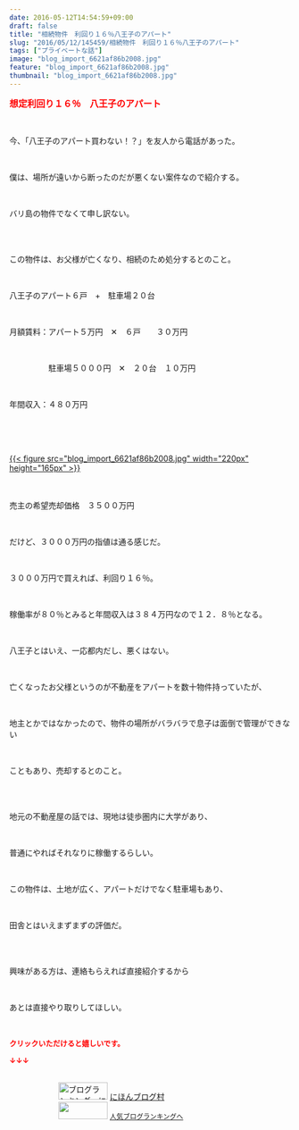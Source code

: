 ```yaml
---
date: 2016-05-12T14:54:59+09:00
draft: false
title: "相続物件　利回り１６％八王子のアパート"
slug: "2016/05/12/145459/相続物件　利回り１６％八王子のアパート"
tags: ["プライベートな話"]
image: "blog_import_6621af86b2008.jpg"
feature: "blog_import_6621af86b2008.jpg"
thumbnail: "blog_import_6621af86b2008.jpg"
---
```

<p><font color="#ff0000" size="3"><strong>想定利回り１６％　八王子のアパート</strong></font></p><br/><p>今、「八王子のアパート買わない！？」を友人から電話があった。</p><br/><p>僕は、場所が遠いから断ったのだが悪くない案件なので紹介する。</p><br/><p>バリ島の物件でなくて申し訳ない。</p><br/><br/><p>この物件は、お父様が亡くなり、相続のため処分するとのこと。</p><br/><p>八王子のアパート６戸　+　駐車場２０台</p><br/><p>月額賃料：アパート５万円　✕　６戸　　３０万円</p><br/><p>　　　　　駐車場５０００円　✕　２０台　１０万円</p><br/><p>年間収入：４８０万円</p><br/><p><br/><a href="http://stat.ameba.jp/user_images/20160512/19/baliclub/98/78/j/o0800060013644200786.jpg"></a><br/><a href="blog_import_6621af87f1cbc.jpg">{{< figure src="blog_import_6621af86b2008.jpg" width="220px" height="165px" >}}</a><br/> <br/></p><p><br/>売主の希望売却価格　３５００万円</p><br/><p>だけど、３０００万円の指値は通る感じだ。</p><br/><p>３０００万円で買えれば、利回り１６％。</p><br/><p>稼働率が８０％とみると年間収入は３８４万円なので１２．８％となる。</p><br/><p>八王子とはいえ、一応都内だし、悪くはない。</p><p><br/></p><p>亡くなったお父様というのが不動産をアパートを数十物件持っていたが、</p><br/><p>地主とかではなかったので、物件の場所がバラバラで息子は面倒で管理ができない</p><br/><p>こともあり、売却するとのこと。</p><br/><br/><p>地元の不動産屋の話では、現地は徒歩圏内に大学があり、</p><br/><p>普通にやればそれなりに稼働するらしい。</p><br/><p>この物件は、土地が広く、アパートだけでなく駐車場もあり、</p><br/><p>田舎とはいえまずまずの評価だ。</p><br/><br/><p>興味がある方は、連絡もらえれば直接紹介するから</p><br/><p>あとは直接やり取りしてほしい。</p><br/><p><font color="#ff0000" size="2"><strong>クリックいただけると嬉しいです。<br/></strong></font></p><p><font color="#ff0000" size="2"><strong>↓↓↓</strong></font></p><p><br/><a href="ranking.html" target="_blank"><img border="0" alt="ブログランキング・にほんブログ村へ" src="data:image/svg+xml;charset=utf-8,%3Csvg%20xmlns%3D%22http%3A%2F%2Fwww.w3.org%2F2000%2Fsvg%22%20title%3D%22Placeholder%20for%20Images%22%20role%3D%22presentation%22%20viewBox%3D%220%200%2088%2031%22%20%2F%3E" width="88" height="31" data-src="https://img-proxy.blog-video.jp/images?url=http%3A%2F%2Fwww.blogmura.com%2Fimg%2Fwww88_31.gif" style="aspect-ratio: auto 88 / 31;"/><noscript><img border="0" alt="ブログランキング・にほんブログ村へ" src="https://img-proxy.blog-video.jp/images?url=http%3A%2F%2Fwww.blogmura.com%2Fimg%2Fwww88_31.gif" width="88" height="31"></noscript></a> <a href="ranking.html" target="_blank">にほんブログ村</a> <br/><a title="人気ブログランキングへ" href="link.php?1804582"><img border="0" src="data:image/svg+xml;charset=utf-8,%3Csvg%20xmlns%3D%22http%3A%2F%2Fwww.w3.org%2F2000%2Fsvg%22%20title%3D%22Placeholder%20for%20Images%22%20role%3D%22presentation%22%20viewBox%3D%220%200%2088%2031%22%20%2F%3E" width="88" height="31" data-src="https://blog.with2.net/img/banner/banner_22.gif" style="aspect-ratio: auto 88 / 31;"/><noscript><img border="0" src="https://blog.with2.net/img/banner/banner_22.gif" width="88" height="31"></noscript></a> <a style="FONT-SIZE: 12px" href="link.php?1804582">人気ブログランキングへ</a> </p>

